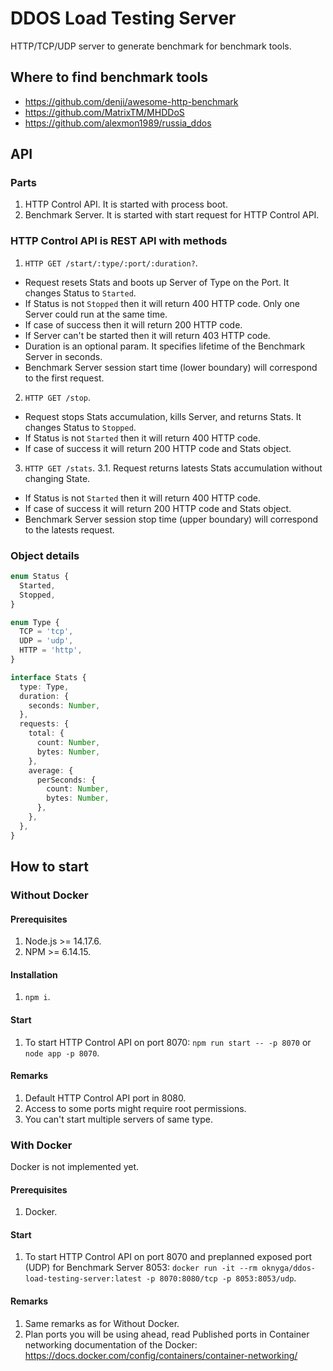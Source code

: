 # DDOS Load Testing Server
HTTP/TCP/UDP server to generate benchmark for benchmark tools.

## Where to find benchmark tools
* https://github.com/denji/awesome-http-benchmark
* https://github.com/MatrixTM/MHDDoS
* https://github.com/alexmon1989/russia_ddos

## API

### Parts
1. HTTP Control API. It is started with process boot.
2. Benchmark Server. It is started with start request for HTTP Control API.

### HTTP Control API is REST API with methods
1. `HTTP GET /start/:type/:port/:duration?`. 
* Request resets Stats and boots up Server of Type on the Port. It changes Status to `Started`.
* If Status is not `Stopped` then it will return 400 HTTP code. Only one Server could run at the same time.
* If case of success then it will return 200 HTTP code.
* If Server can't be started then it will return 403 HTTP code.
* Duration is an optional param. It specifies lifetime of the Benchmark Server in seconds.
* Benchmark Server session start time (lower boundary) will correspond to the first request.
2. `HTTP GET /stop`.
* Request stops Stats accumulation, kills Server, and returns Stats. It changes Status to `Stopped`.
* If Status is not `Started` then it will return 400 HTTP code.
* If case of success it will return 200 HTTP code and Stats object.
3. `HTTP GET /stats`.
3.1. Request returns latests Stats accumulation without changing State.
* If Status is not `Started` then it will return 400 HTTP code.
* If case of success it will return 200 HTTP code and Stats object.
* Benchmark Server session stop time (upper boundary) will correspond to the latests request.

### Object details
```typescript
enum Status {
  Started,
  Stopped,
}

enum Type {
  TCP = 'tcp',
  UDP = 'udp',
  HTTP = 'http',
}

interface Stats {
  type: Type,
  duration: {
    seconds: Number,
  },
  requests: {
    total: {
      count: Number,
      bytes: Number,
    },
    average: {
      perSeconds: {
        count: Number,
        bytes: Number,
      },
    },
  },
}
```

## How to start

### Without Docker

#### Prerequisites
1. Node.js >= 14.17.6.
2. NPM >= 6.14.15.

#### Installation
1. `npm i`.

#### Start
1. To start HTTP Control API on port 8070: `npm run start -- -p 8070` or `node app -p 8070`.

#### Remarks
1. Default HTTP Control API port in 8080.
2. Access to some ports might require root permissions.
3. You can't start multiple servers of same type.

### With Docker
Docker is not implemented yet.

#### Prerequisites
1. Docker.

#### Start
1. To start HTTP Control API on port 8070 and preplanned exposed port (UDP) for Benchmark Server 8053: `docker run -it --rm oknyga/ddos-load-testing-server:latest -p 8070:8080/tcp -p 8053:8053/udp`.

#### Remarks
1. Same remarks as for Without Docker.
2. Plan ports you will be using ahead, read Published ports in Container networking documentation of the Docker: https://docs.docker.com/config/containers/container-networking/
